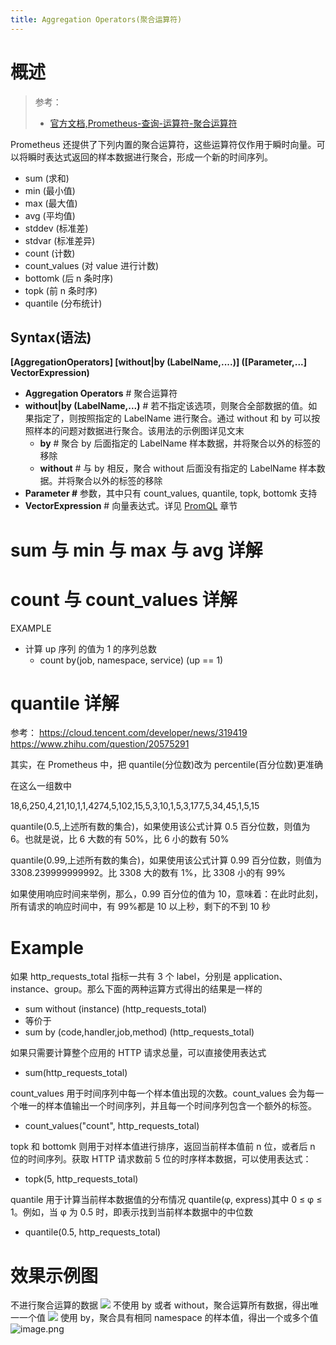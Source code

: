 ```yaml
---
title: Aggregation Operators(聚合运算符)
---
```


# 概述

> 参考：
>
> - [官方文档,Prometheus-查询-运算符-聚合运算符](https://prometheus.io/docs/prometheus/latest/querying/operators/#aggregation-operators)

Prometheus 还提供了下列内置的聚合运算符，这些运算符仅作用于瞬时向量。可以将瞬时表达式返回的样本数据进行聚合，形成一个新的时间序列。

- sum (求和)
- min (最小值)
- max (最大值)
- avg (平均值)
- stddev (标准差)
- stdvar (标准差异)
- count (计数)
- count_values (对 value 进行计数)
- bottomk (后 n 条时序)
- topk (前 n 条时序)
- quantile (分布统计)

## Syntax(语法)

**\[AggregationOperators] \[without|by (LabelName,....)] (\[Parameter,...] VectorExpression)**

- **Aggregation Operators** # 聚合运算符
- **without|by (LabelName,...)** # 若不指定该选项，则聚合全部数据的值。如果指定了，则按照指定的 LabelName 进行聚合。通过 without 和 by 可以按照样本的问题对数据进行聚合。该用法的示例图详见文末
  - **by** # 聚合 by 后面指定的 LabelName 样本数据，并将聚合以外的标签的移除
  - **without** # 与 by 相反，聚合 without 后面没有指定的 LabelName 样本数据。并将聚合以外的标签的移除
- **Parameter #** 参数，其中只有 count_values, quantile, topk, bottomk 支持
- **VectorExpression** # 向量表达式。详见 [PromQL](/docs/6.可观测性/监控系统/Prometheus/PromQL/PromQL.md) 章节

# sum 与 min 与 max 与 avg 详解

# count 与 count_values 详解

EXAMPLE

- 计算 up 序列 的值为 1 的序列总数
  - count by(job, namespace, service) (up == 1)

# quantile 详解

参考：
<https://cloud.tencent.com/developer/news/319419>
<https://www.zhihu.com/question/20575291>

其实，在 Prometheus 中，把 quantile(分位数)改为 percentile(百分位数)更准确

在这么一组数中

18,6,250,4,21,10,1,1,4274,5,102,15,5,3,10,1,5,3,177,5,34,45,1,5,15

quantile(0.5,上述所有数的集合)，如果使用该公式计算 0.5 百分位数，则值为 6。也就是说，比 6 大数的有 50%，比 6 小的数有 50%

quantile(0.99,上述所有数的集合)，如果使用该公式计算 0.99 百分位数，则值为 3308.239999999992。比 3308 大的数有 1%，比 3308 小的有 99%

如果使用响应时间来举例，那么，0.99 百分位的值为 10，意味着：在此时此刻，所有请求的响应时间中，有 99%都是 10 以上秒，剩下的不到 10 秒

# Example

如果 http_requests_total 指标一共有 3 个 label，分别是 application、instance、group。那么下面的两种运算方式得出的结果是一样的

- sum without (instance) (http_requests_total)
- 等价于
- sum by (code,handler,job,method) (http_requests_total)

如果只需要计算整个应用的 HTTP 请求总量，可以直接使用表达式

- sum(http_requests_total)

count_values 用于时间序列中每一个样本值出现的次数。count_values 会为每一个唯一的样本值输出一个时间序列，并且每一个时间序列包含一个额外的标签。

- count_values("count", http_requests_total)

topk 和 bottomk 则用于对样本值进行排序，返回当前样本值前 n 位，或者后 n 位的时间序列。获取 HTTP 请求数前 5 位的时序样本数据，可以使用表达式：

- topk(5, http_requests_total)

quantile 用于计算当前样本数据值的分布情况 quantile(φ, express)其中 0 ≤ φ ≤ 1。例如，当 φ 为 0.5 时，即表示找到当前样本数据中的中位数

- quantile(0.5, http_requests_total)

# 效果示例图

不进行聚合运算的数据
![](https://notes-learning.oss-cn-beijing.aliyuncs.com/fybu67/1616069162982-ceaed866-8e18-4a11-ba5b-a248b397ef1d.jpeg)
不使用 by 或者 without，聚合运算所有数据，得出唯一一个值
![](https://notes-learning.oss-cn-beijing.aliyuncs.com/fybu67/1616069162971-82c3f7c8-4fd3-4e75-be31-b7c41e43b2d5.jpeg)
使用 by，聚合具有相同 namespace 的样本值，得出一个或多个值
![image.png](https://notes-learning.oss-cn-beijing.aliyuncs.com/fybu67/1660618023658-45664731-5ddb-455f-8a7b-42ad1c3c3dfa.png)
